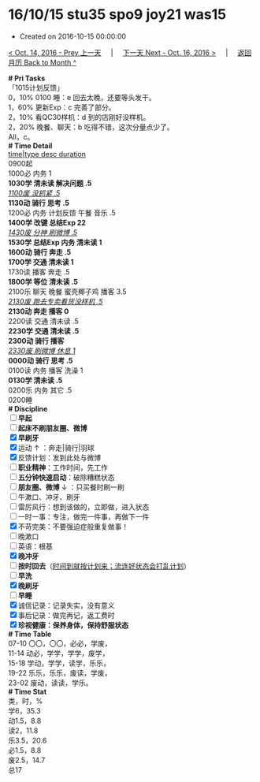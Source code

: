 # 16/10/15 stu35 spo9 joy21 was15

- Created on 2016-10-15 00:00:00

[< Oct. 14, 2016 - Prev 上一天](/lifelogs/2016/10/d14.md) &nbsp; &nbsp; | &nbsp; &nbsp; [下一天 Next - Oct. 16, 2016 >](/lifelogs/2016/10/d16.md) &nbsp; &nbsp; |  &nbsp; &nbsp; [返回月历 Back to Month ^](/lifelogs/2016/10/index.md)
<br/><div><b># Pri Tasks</b></div><div>「1015计划反馈」</div><div><div>0，10% 0100 睡：e 回去太晚，还要等头发干。</div><div><div>1，60% 更新Exp：c 完善了部分。</div><div>2，10% 看QC30样机：d 到的店刚好没样机。</div><div>2，20% 晚餐、聊天：b 吃得不错，这次分量点少了。</div><div>All，c。</div><div><b># Time Detail</b></div><div><u>time|type desc duration</u></div><div>0900起</div><div>1000必 内务 1</div><div><b>1030学 清未读 解决问题 .5</b></div><div><u><i>1100废 没抓紧 .5</i></u></div><div><b>1130动 骑行 思考 .5</b></div><div>1200必 内务 计划反馈 午餐 音乐 .5</div><div><b>1400学 改键 总结Exp 2</b><b>2</b></div><div><u><i>1430废 分神 刷微博 .5</i></u></div><div><b>1530学 总结Exp 内务 清未读 1</b></div><div><b>1600动 骑行 奔走 .5</b></div><div><b>1700学 交通 清未读 1</b></div><div>1730读 播客 奔走 .5</div><div><b>1800学 等位 清未读 .5</b></div><div>2100乐 聊天 晚餐 蜜壳椰子鸡 播客 3.5</div><div><u><i>2130废 跑去专卖看货没样机 .5</i></u></div><div><b>2130动 奔走 播客 0</b></div><div>2200读 交通 清未读 .5</div><div><b>2230学 交通 清未读 .5</b></div><div><b>230</b><b>0动 骑行 播客</b></div><div><u><i>2330废 刷微博 休息 1</i></u></div><div><b>0000动 骑行 思考 .5</b></div><div>0100读 内务 播客 洗澡 1</div><div><b>0130学 清未读 .5</b></div><div>0200乐 内务 其它 .5</div><div>0200睡</div><div><b># Discipline</b></div><div><b><input type="checkbox"/></b><b>早起</b></div><div><input type="checkbox"/><b>起床不刷</b><b>朋友圈、微博</b></div><div><input checked="true" type="checkbox"/><b>早刷牙</b></div><div><input checked="true" type="checkbox"/>运动 ↑ ：奔走|骑行|羽球</div><div><input checked="true" type="checkbox"/>反馈计划：发到此处与微博</div><div><input type="checkbox"/><b>职业精神</b>：工作时间，先工作</div><div><input type="checkbox"/><b>五分钟快速启动</b>：破除糟糕状态</div><div><input type="checkbox"/><b>朋友圈、微博</b> ↓ ：只买餐时刷一刷</div><div><input type="checkbox"/>午漱口、冲牙、刷牙</div><div><input type="checkbox"/>雷厉风行：想到该做的，立即做，进入状态</div><div><input type="checkbox"/>一时一事：专注，做完一件事，再做下一件</div><div><input checked="true" type="checkbox"/>不苛完美：不要强迫症般重复做事！</div><div><input type="checkbox"/>晚漱口</div><div><input type="checkbox"/>英语：根基</div><div><b><input checked="true" type="checkbox"/></b><b>晚冲牙</b></div><div><u><input type="checkbox"/></u><b>按时回去</b>（<u>时间到就按计划来；流连好状态会打乱计划</u>）</div><div><input type="checkbox"/><b>早洗</b></div><div><b><input checked="true" type="checkbox"/></b><b>晚刷牙</b></div><div><input type="checkbox"/><b>早睡</b></div><div><input checked="true" type="checkbox"/>诚信记录：记录失实，没有意义</div><div><input checked="true" type="checkbox"/>事后记录：做完再记，返工费时</div><div><b><input checked="true" type="checkbox"/></b><b>珍视健康：保养身体，保持舒服状态</b></div><div><b># Time Table</b></div><div>07-10 〇〇，〇〇，必必，学废，</div><div>11-14 动必，学学，学学，废学，</div><div>15-18 学动，学学，读学，乐乐，</div><div>19-22 乐乐，乐乐，废读，学废，</div><div>23-02 废动，读读，学乐。</div><div><b># Time Stat</b></div><div>类，时，%</div><div>学6，35.3</div><div>动1.5，8.8</div><div>读2，11.8</div><div>乐3.5，20.6</div><div>必1.5，8.8</div><div>废2.5，14.7</div><div>总17</div>
